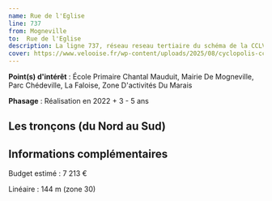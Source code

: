 ```yaml
---
name: Rue de l'Eglise
line: 737
from: Mogneville
to:  Rue de l'Eglise 
description: La ligne 737, réseau reseau tertiaire du schéma de la CCLVD (tronçon 137) concerne Mogneville - Rue de l'Eglise
cover: https://www.velooise.fr/wp-content/uploads/2025/08/cyclopolis-cclvd-137.jpg
---
```


**Point(s) d'intérêt** : École Primaire Chantal Mauduit, Mairie De Mogneville, Parc Chédeville, La Faloise, Zone D'activités Du Marais

**Phasage** : Réalisation en 2022 + 3 - 5 ans

## Les tronçons (du Nord au Sud)

## Informations complémentaires

Budget estimé :  7 213 € 

Linéaire : 144 m (zone 30)

